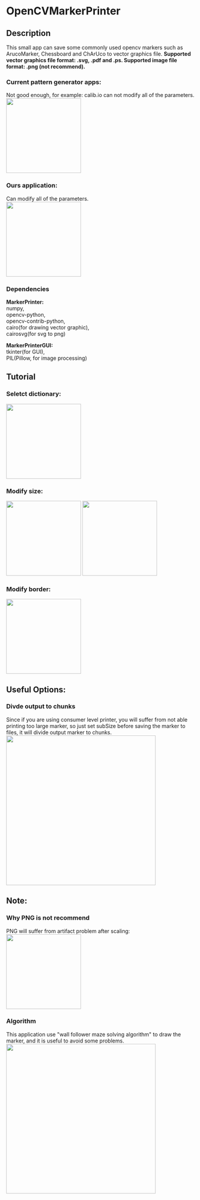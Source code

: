# OpenCVMarkerPrinter

## Description
This small app can save some commonly used opencv markers such as ArucoMarker, Chessboard and ChArUco to vector graphics file. **Supported vector graphics file format: .svg, .pdf and .ps. Supported image file format: .png (not recommend).**

### Current pattern generator apps:
Not good enough, for example: calib.io can not modify all of the parameters.  
<img src="https://user-images.githubusercontent.com/6807005/64223512-e0d01f00-cf06-11e9-8a47-962b0501eed5.jpg" width="whatever" height="200" />

### Ours application:
Can modify all of the parameters.  
<img src="https://user-images.githubusercontent.com/6807005/64227508-64453c80-cf16-11e9-8a96-3b962e094956.jpg" width="whatever" height="200" />

### Dependencies
**MarkerPrinter:**  
numpy,  
opencv-python,  
opencv-contrib-python,  
cairo(for drawing vector graphic),  
cairosvg(for svg to png)  

**MarkerPrinterGUI:**  
tkinter(for GUI),  
PIL(Pillow, for image processing)  

## Tutorial
### Seletct dictionary:
<img src="https://user-images.githubusercontent.com/6807005/64227509-64453c80-cf16-11e9-9304-7cbbc87eb00f.jpg" width="whatever" height="200" />

### Modify size:
<img src="https://user-images.githubusercontent.com/6807005/64227510-64ddd300-cf16-11e9-8aff-c6e33bdd1ac6.jpg" width="whatever" height="200" />  
<img src="https://user-images.githubusercontent.com/6807005/64227512-64ddd300-cf16-11e9-8ceb-bc3f848cb7e9.jpg" width="whatever" height="200" />

### Modify border:
<img src="https://user-images.githubusercontent.com/6807005/64227515-64ddd300-cf16-11e9-9fc8-149aa3630284.jpg" width="whatever" height="200" />

## Useful Options:
### Divde output to chunks
Since if you are using consumer level printer, you will suffer from not able printing too large marker, so just set subSize before saving the marker to files, it will divide output marker to chunks.
<img src="https://user-images.githubusercontent.com/6807005/64227516-65766980-cf16-11e9-86c5-a5e6c91006f3.jpg" width="whatever" height="400" />

## Note:
### Why PNG is not recommend
PNG will suffer from artifact problem after scaling:
<img src="https://user-images.githubusercontent.com/6807005/64232240-2a7b3280-cf24-11e9-80e1-2390d97146f1.jpg" width="whatever" height="200" />

### Algorithm
This application use "wall follower maze solving algorithm" to draw the marker, and it is useful to avoid some problems.
<img src="https://user-images.githubusercontent.com/6807005/64227518-65766980-cf16-11e9-9378-33e3995e72c7.jpg" width="whatever" height="400" />


